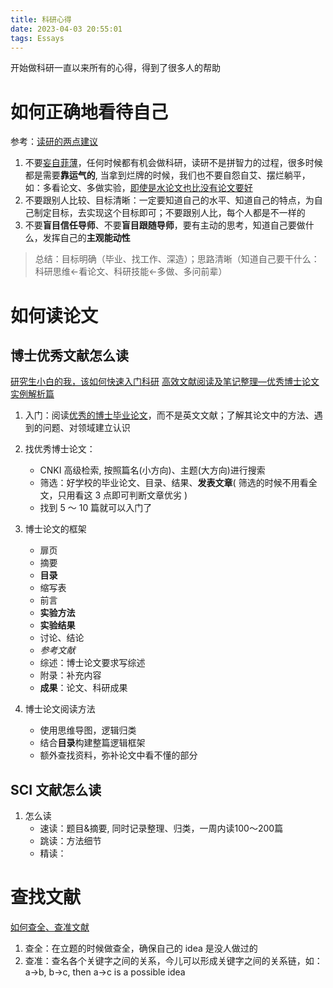 ```yaml
---
title: 科研心得
date: 2023-04-03 20:55:01
tags: Essays
---
```


开始做科研一直以来所有的心得，得到了很多人的帮助

<!--more-->

# 如何正确地看待自己

参考：[读研的两点建议](https://www.bilibili.com/video/BV18W4y1s7to/?spm_id_from=333.788&vd_source=2eb89fc06210190d19c0a6c277925270)

1. 不要<u>妄自菲薄</u>，任何时候都有机会做科研，读研不是拼智力的过程，很多时候都是需要**靠运气的**, 当拿到烂牌的时候，我们也不要自怨自艾、摆烂躺平，如：多看论文、多做实验，<u>即使是水论文也比没有论文要好</u>
2. 不要跟别人比较、目标清晰：一定要知道自己的水平、知道自己的特点，为自己制定目标，去实现这个目标即可；不要跟别人比，每个人都是不一样的
3. 不要**盲目信任导师**、不要**盲目跟随导师**，要有主动的思考，知道自己要做什么，发挥自己的**主观能动性**

> 总结：目标明确（毕业、找工作、深造）；思路清晰（知道自己要干什么：科研思维<-看论文、科研技能<-多做、多问前辈）

# 如何读论文

## 博士优秀文献怎么读

[研究生小白的我，该如何快速入门科研](https://www.bilibili.com/read/cv20173518)
[高效文献阅读及笔记整理—优秀博士论文实例解析篇](https://www.bilibili.com/video/BV1kd4y1t7KZ/?vd_source=2eb89fc06210190d19c0a6c277925270)

1. 入门：阅读<u>优秀的博士毕业论文</u>，而不是英文文献；了解其论文中的方法、遇到的问题、对领域建立认识
2. 找优秀博士论文：

   - CNKI 高级检索, 按照篇名(小方向)、主题(大方向)进行搜索
   - 筛选：好学校的毕业论文、目录、结果、**发表文章**( 筛选的时候不用看全文，只用看这 3 点即可判断文章优劣 )
   - 找到 5 ～ 10 篇就可以入门了

3. 博士论文的框架
   - 扉页
   - 摘要
   - **目录**
   - 缩写表
   - 前言
   - **实验方法**
   - **实验结果**
   - 讨论、结论
   - _参考文献_
   - 综述：博士论文要求写综述
   - 附录：补充内容
   - **成果**：论文、科研成果
4. 博士论文阅读方法
   - 使用思维导图，逻辑归类
   - 结合**目录**构建整篇逻辑框架
   - 额外查找资料，弥补论文中看不懂的部分

## SCI 文献怎么读
1. 怎么读
   - 速读：题目&摘要, 同时记录整理、归类，一周内读100～200篇
   - 跳读：方法细节
   - 精读：

# 查找文献

[如何查全、查准文献](https://www.bilibili.com/video/BV1x44y1D7e7/?vd_source=2eb89fc06210190d19c0a6c277925270)

1. 查全：在立题的时候做查全，确保自己的 idea 是没人做过的
2. 查准：查名各个关键字之间的关系，今儿可以形成关键字之间的关系链，如：a->b, b->c, then a->c is a possible idea
